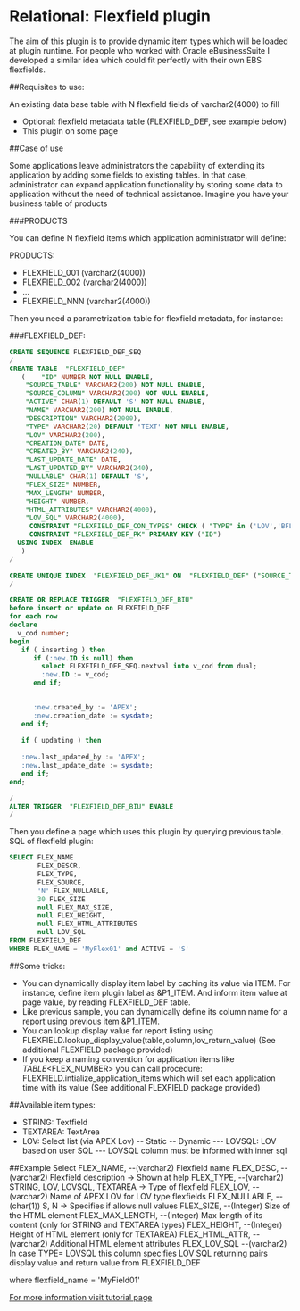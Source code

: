 # Relational: Flexfield plugin

The aim of this plugin is to provide dynamic item types which will be loaded at plugin runtime. For people who worked with Oracle eBusinessSuite I developed a similar idea which could fit perfectly with their own EBS flexfields.

##Requisites to use:

An existing data base table with N flexfield fields of varchar2(4000) to fill
- Optional: flexfield metadata table (FLEXFIELD_DEF, see example below)
- This plugin on some page

##Case of use

Some applications leave administrators the capability of extending its application by adding some fields to existing tables. In that case, administrator can expand application functionality by storing some data to application without the need of technical assistance.
Imagine you have your business table of products

###PRODUCTS

You can define N flexfield items which application administrator will define:

PRODUCTS:
- FLEXFIELD_001 (varchar2(4000))
- FLEXFIELD_002 (varchar2(4000))
- ...
- FLEXFIELD_NNN (varchar2(4000))

Then you need a parametrization table for flexfield metadata, for instance:

###FLEXFIELD_DEF:
```sql 
CREATE SEQUENCE FLEXFIELD_DEF_SEQ
/
CREATE TABLE  "FLEXFIELD_DEF" 
   (	"ID" NUMBER NOT NULL ENABLE, 
	"SOURCE_TABLE" VARCHAR2(200) NOT NULL ENABLE, 
	"SOURCE_COLUMN" VARCHAR2(200) NOT NULL ENABLE, 
	"ACTIVE" CHAR(1) DEFAULT 'S' NOT NULL ENABLE, 
	"NAME" VARCHAR2(200) NOT NULL ENABLE, 
	"DESCRIPTION" VARCHAR2(2000), 
	"TYPE" VARCHAR2(20) DEFAULT 'TEXT' NOT NULL ENABLE, 
	"LOV" VARCHAR2(200), 
	"CREATION_DATE" DATE, 
	"CREATED_BY" VARCHAR2(240), 
	"LAST_UPDATE_DATE" DATE, 
	"LAST_UPDATED_BY" VARCHAR2(240), 
	"NULLABLE" CHAR(1) DEFAULT 'S', 
	"FLEX_SIZE" NUMBER, 
	"MAX_LENGTH" NUMBER, 
	"HEIGHT" NUMBER, 
	"HTML_ATTRIBUTES" VARCHAR2(4000), 
	"LOV_SQL" VARCHAR2(4000), 
	 CONSTRAINT "FLEXFIELD_DEF_CON_TYPES" CHECK ( "TYPE" in ('LOV','BFLOV','STRING','STATIC','TEXTAREA','LOVSQL')) ENABLE, 
	 CONSTRAINT "FLEXFIELD_DEF_PK" PRIMARY KEY ("ID")
  USING INDEX  ENABLE
   )
/

CREATE UNIQUE INDEX  "FLEXFIELD_DEF_UK1" ON  "FLEXFIELD_DEF" ("SOURCE_TABLE", "SOURCE_COLUMN")
/

CREATE OR REPLACE TRIGGER  "FLEXFIELD_DEF_BIU" 
before insert or update on FLEXFIELD_DEF
for each row
declare
  v_cod number;
begin
   if ( inserting ) then
      if (:new.ID is null) then
        select FLEXFIELD_DEF_SEQ.nextval into v_cod from dual;
        :new.ID := v_cod;
      end if;

     
      :new.created_by := 'APEX';
      :new.creation_date := sysdate;
   end if;
   
   if ( updating ) then
  
   :new.last_updated_by := 'APEX';
   :new.last_update_date := sysdate;
   end if;
end;

/
ALTER TRIGGER  "FLEXFIELD_DEF_BIU" ENABLE
/  
```

Then you define a page which uses this plugin by querying previous table. SQL of flexfield plugin:
```sql
SELECT FLEX_NAME
       FLEX_DESCR,
       FLEX_TYPE,
       FLEX_SOURCE,
       'N' FLEX_NULLABLE,
       30 FLEX_SIZE
       null FLEX_MAX_SIZE,
       null FLEX_HEIGHT,
       null FLEX_HTML_ATTRIBUTES
       null LOV_SQL
FROM FLEXFIELD_DEF
WHERE FLEX_NAME = 'MyFlex01' and ACTIVE = 'S'
```

##Some tricks:
- You can dynamically display item label by caching its value via ITEM. For instance, define item plugin label as &P1_ITEM. And inform item value at page value, by reading FLEXFIELD_DEF table.
- Like previous sample, you can dynamically define its column name for a report using previous item &P1_ITEM.
- You can lookup display value for report listing using FLEXFIELD.lookup_display_value(table,column,lov_return_value) (See additional FLEXFIELD package provided)
- If you keep a naming convention for application items like <PREFIX>_TABLE_<FLEX_NUMBER> you can call procedure:  FLEXFIELD.intialize_application_items which will set each application time with its value (See additional FLEXFIELD package provided)
 

##Available item types:
- STRING: Textfield
- TEXTAREA: TextArea
- LOV: Select list (via APEX Lov)
-- Static
-- Dynamic
--- LOVSQL: LOV based on user SQL
--- LOVSQL column must be informed with inner sql

##Example
Select
       FLEX_NAME,        --(varchar2) Flexfield name
       FLEX_DESC,        --(varchar2) Flexfield description -> Shown at help
       FLEX_TYPE,        --(varchar2) STRING, LOV, LOVSQL, TEXTAREA -> Type of flexfield
       FLEX_LOV,         --(varchar2) Name of APEX LOV for LOV type flexfields
       FLEX_NULLABLE,    --(char(1))  S, N -> Specifies if allows null values
       FLEX_SIZE,        --(Integer)  Size of the HTML element
       FLEX_MAX_LENGTH,  --(Integer)  Max length of its content (only for STRING and TEXTAREA types)
       FLEX_HEIGHT,      --(Integer)  Height of HTML element (only for TEXTAREA)
       FLEX_HTML_ATTR,   --(varchar2) Additional HTML element attributes
       FLEX_LOV_SQL      --(varchar2) In case TYPE= LOVSQL this column specifies LOV SQL returning pairs display value and return value
from FLEXFIELD_DEF

where flexfield_name = 'MyField01'

[For more information visit tutorial page](http://goo.gl/934R1T)                          
